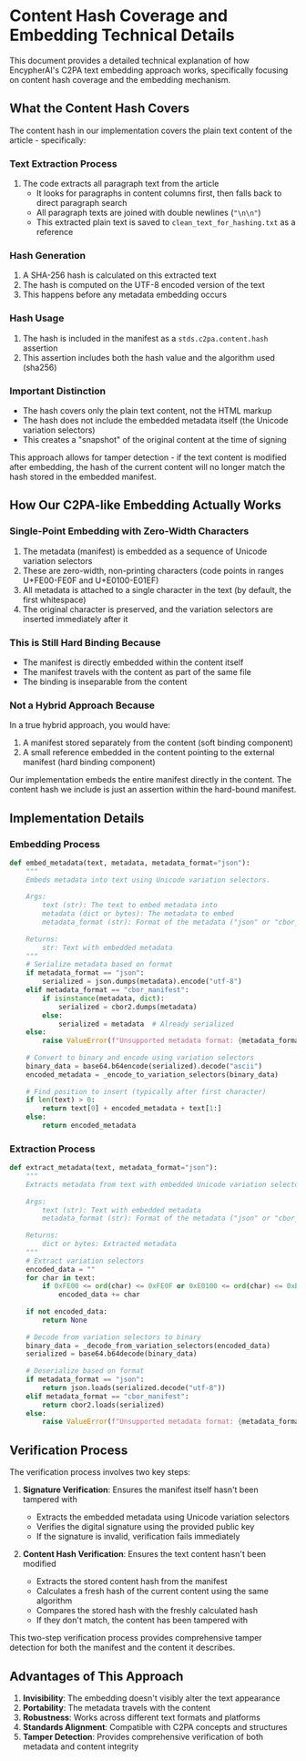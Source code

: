 # Content Hash Coverage and Embedding Technical Details

This document provides a detailed technical explanation of how EncypherAI's C2PA text embedding approach works, specifically focusing on content hash coverage and the embedding mechanism.

## What the Content Hash Covers

The content hash in our implementation covers the plain text content of the article - specifically:

### Text Extraction Process

1. The code extracts all paragraph text from the article
   - It looks for paragraphs in content columns first, then falls back to direct paragraph search
   - All paragraph texts are joined with double newlines (`"\n\n"`)
   - This extracted plain text is saved to `clean_text_for_hashing.txt` as a reference

### Hash Generation

1. A SHA-256 hash is calculated on this extracted text
2. The hash is computed on the UTF-8 encoded version of the text
3. This happens before any metadata embedding occurs

### Hash Usage

1. The hash is included in the manifest as a `stds.c2pa.content.hash` assertion
2. This assertion includes both the hash value and the algorithm used (sha256)

### Important Distinction

- The hash covers only the plain text content, not the HTML markup
- The hash does not include the embedded metadata itself (the Unicode variation selectors)
- This creates a "snapshot" of the original content at the time of signing

This approach allows for tamper detection - if the text content is modified after embedding, the hash of the current content will no longer match the hash stored in the embedded manifest.

## How Our C2PA-like Embedding Actually Works

### Single-Point Embedding with Zero-Width Characters

1. The metadata (manifest) is embedded as a sequence of Unicode variation selectors
2. These are zero-width, non-printing characters (code points in ranges U+FE00-FE0F and U+E0100-E01EF)
3. All metadata is attached to a single character in the text (by default, the first whitespace)
4. The original character is preserved, and the variation selectors are inserted immediately after it

### This is Still Hard Binding Because

- The manifest is directly embedded within the content itself
- The manifest travels with the content as part of the same file
- The binding is inseparable from the content

### Not a Hybrid Approach Because

In a true hybrid approach, you would have:
1. A manifest stored separately from the content (soft binding component)
2. A small reference embedded in the content pointing to the external manifest (hard binding component)

Our implementation embeds the entire manifest directly in the content. The content hash we include is just an assertion within the hard-bound manifest.

## Implementation Details

### Embedding Process

```python
def embed_metadata(text, metadata, metadata_format="json"):
    """
    Embeds metadata into text using Unicode variation selectors.
    
    Args:
        text (str): The text to embed metadata into
        metadata (dict or bytes): The metadata to embed
        metadata_format (str): Format of the metadata ("json" or "cbor_manifest")
        
    Returns:
        str: Text with embedded metadata
    """
    # Serialize metadata based on format
    if metadata_format == "json":
        serialized = json.dumps(metadata).encode("utf-8")
    elif metadata_format == "cbor_manifest":
        if isinstance(metadata, dict):
            serialized = cbor2.dumps(metadata)
        else:
            serialized = metadata  # Already serialized
    else:
        raise ValueError(f"Unsupported metadata format: {metadata_format}")
    
    # Convert to binary and encode using variation selectors
    binary_data = base64.b64encode(serialized).decode("ascii")
    encoded_metadata = _encode_to_variation_selectors(binary_data)
    
    # Find position to insert (typically after first character)
    if len(text) > 0:
        return text[0] + encoded_metadata + text[1:]
    else:
        return encoded_metadata
```

### Extraction Process

```python
def extract_metadata(text, metadata_format="json"):
    """
    Extracts metadata from text with embedded Unicode variation selectors.
    
    Args:
        text (str): Text with embedded metadata
        metadata_format (str): Format of the metadata ("json" or "cbor_manifest")
        
    Returns:
        dict or bytes: Extracted metadata
    """
    # Extract variation selectors
    encoded_data = ""
    for char in text:
        if 0xFE00 <= ord(char) <= 0xFE0F or 0xE0100 <= ord(char) <= 0xE01EF:
            encoded_data += char
    
    if not encoded_data:
        return None
    
    # Decode from variation selectors to binary
    binary_data = _decode_from_variation_selectors(encoded_data)
    serialized = base64.b64decode(binary_data)
    
    # Deserialize based on format
    if metadata_format == "json":
        return json.loads(serialized.decode("utf-8"))
    elif metadata_format == "cbor_manifest":
        return cbor2.loads(serialized)
    else:
        raise ValueError(f"Unsupported metadata format: {metadata_format}")
```

## Verification Process

The verification process involves two key steps:

1. **Signature Verification**: Ensures the manifest itself hasn't been tampered with
   - Extracts the embedded metadata using Unicode variation selectors
   - Verifies the digital signature using the provided public key
   - If the signature is invalid, verification fails immediately

2. **Content Hash Verification**: Ensures the text content hasn't been modified
   - Extracts the stored content hash from the manifest
   - Calculates a fresh hash of the current content using the same algorithm
   - Compares the stored hash with the freshly calculated hash
   - If they don't match, the content has been tampered with

This two-step verification process provides comprehensive tamper detection for both the manifest and the content it describes.

## Advantages of This Approach

1. **Invisibility**: The embedding doesn't visibly alter the text appearance
2. **Portability**: The metadata travels with the content
3. **Robustness**: Works across different text formats and platforms
4. **Standards Alignment**: Compatible with C2PA concepts and structures
5. **Tamper Detection**: Provides comprehensive verification of both metadata and content integrity
